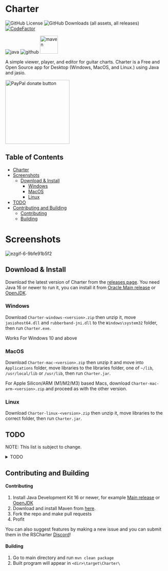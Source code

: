 # Charter
![GitHub License](https://img.shields.io/github/license/Lordszynencja/Charter) ![GitHub Downloads (all assets, all releases)](https://img.shields.io/github/downloads/Lordszynencja/Charter/total) [![CodeFactor](https://www.codefactor.io/repository/github/lordszynencja/charter/badge)](https://www.codefactor.io/repository/github/lordszynencja/charter) 

![java](https://cdn.jsdelivr.net/npm/@intergrav/devins-badges@3/assets/cozy/built-with/java_vector.svg) ![github](https://cdn.jsdelivr.net/npm/@intergrav/devins-badges@3/assets/cozy/available/github_vector.svg) <img alt="maven" height="56" src="https://cdn.jsdelivr.net/npm/@intergrav/devins-badges@3/assets/cozy/built-with/maven_vector.svg">

A simple viewer, player, and editor for guitar charts. Charter is a Free and Open Source app for Desktop (Windows, MacOS, and Linux.) using Java and jasio.

[<img src="https://github.com/user-attachments/assets/bc3fe648-daab-448d-ab9f-87b800587c84" alt="PayPal donate button" width="200"/>](https://www.paypal.com/donate/?hosted_button_id=YH2SN57E68LK8)

## Table of Contents
- [Charter](#charter)
- [Screenshots](#screenshots)
  - [Download & Install](#download--install)
    - [Windows](#windows)
    - [MacOS](#macos)
    - [Linux](#linux)
- [TODO](#todo)
- [Contributing and Building](#contributing-and-building)
  - [Contributing](#contributing)
  - [Building](#building)

# Screenshots

![ezgif-6-9bfe91b5f2](https://github.com/Lordszynencja/Charter/assets/106457611/89a3201e-9d40-4947-a8dc-21e528c31251)

## Download & Install

Download the latest version of Charter from the [releases page](https://github.com/Lordszynencja/Charter/releases/latest).
You need Java 16 or newer to run it, you can install it from [Oracle Main release](https://www.oracle.com/java/technologies/javase/jdk16-archive-downloads.html) or [OpenJDK](https://jdk.java.net/archive/).

### Windows

Download `Charter-windows-<version>.zip` then unzip it, move `jasiohost64.dll` and `rubberband-jni.dll` to the `Windows\system32` folder, then run `Charter.exe`.

Works For Windows 10 and above

### MacOS

Download `Charter-mac-<version>.zip` then unzip it and move into `Applications` folder, move libraries to the libraries folder, one of `~/lib`, `/usr/local/lib` or `/usr/lib`, then run `Charter.jar`.

For Apple Silicon/ARM (M1/M2/M3) based Macs, download `Charter-mac-arm-<version>.zip` and proceed as with the other version.

### Linux

Download `Charter-linux-<version>.zip` then unzip it, move libraries to the correct folder, then run `Charter.jar`.

## TODO

NOTE: This list is subject to change.

<details>
  <summary>TODO</summary>
  
new features:
- ctrl + rclick to split hand shape
- improve lyric tapping
- option to add/remove audio at the end of the song
- octave up low pass option
- ER options for bonus rhythm
- more validations
- straightening beats when anchor is removed
- vocal notes creation/deletion revamp
- preview of beats' movements when dragging them
- ability to shift all further beats
- smarter slides and linked notes
- add autogenerated fhp after slide ends
- join linked notes with same flags
- change vibrato tail for linked notes
- modern theme tail types
- auto fhp creating moving top fret instead of bottom fret if new is above
- slide shape options
- tab notation under edit area
- add tabs with arrangements
- new select options:
> - select all after etc.
> - select by clicking note tail
> - select like
> - select by string with list of filters?
- handling strings beyond max?
- FHP creation switch stretch/make new/ask user?
- multiple tracks preview
- quick paste section/phrase tab
- stems
- spectrogram

bugs:
- 3D view repeat FHPs
- gp8 import hand shapes
- error checks for wrong fhps for handshapes
- gp5 import triplet feel
- bend gp5 import positions
- midi bass
- check tempo moving notes
- After accidentally linking the previous note to a chord at the start of a handshape (which removed the chord) when I recreated it, the notes behaved like individual notes and not like a chord. No matter what I tried I could not get it to properly treat it like a chord again. This caused it to display odd in both the 3D preview and in Rocksmith after building the project.

formats to add:
- psarc
  
3D preview:
- exploding notes with shaky camera
- arpeggios colored note shadows
- editable camera settings
- camera more like in RS
- string vibrating when plucked

Future things:
- Campaign/Guitarcade
- NAM support/integration (Neural Amp Module)
- Local/Online Multiplayer

</details>


## Contributing and Building

#### Contributing
1. Install Java Development Kit 16 or newer, for example [Main release](https://www.oracle.com/java/technologies/javase/jdk16-archive-downloads.html) or [OpenJDK](https://jdk.java.net/archive/)
2. Download and install Maven from [here](https://maven.apache.org/index.html).
3. Fork the repo and make pull requests
4. Profit

You can also suggest features by making a new issue and you can submit them in the RSCharter [Discord](https://discord.gg/JA6Jan3pcx)!

#### Building
1. Go to main directory and run `mvn clean package`
2. Built program will appear in `<dir>\target\Charter\`
